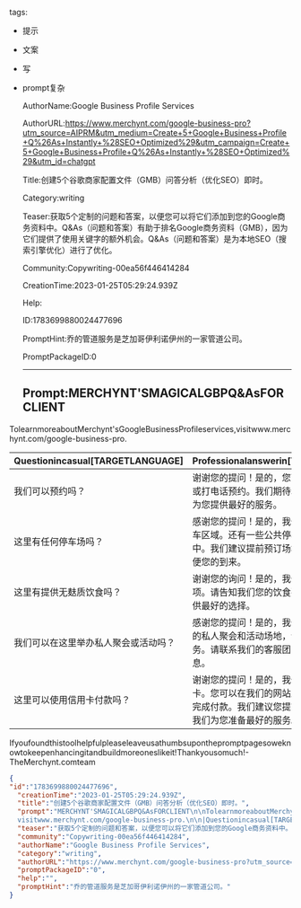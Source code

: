   tags: 
- 提示
- 文案
- 写
- prompt复杂

  AuthorName:Google Business Profile Services

  AuthorURL:https://www.merchynt.com/google-business-pro?utm_source=AIPRM&utm_medium=Create+5+Google+Business+Profile+Q%26As+Instantly+%28SEO+Optimized%29&utm_campaign=Create+5+Google+Business+Profile+Q%26As+Instantly+%28SEO+Optimized%29&utm_id=chatgpt

  Title:创建5个谷歌商家配置文件（GMB）问答分析（优化SEO）即时。

  Category:writing

  Teaser:获取5个定制的问题和答案，以便您可以将它们添加到您的Google商务资料中。Q&As（问题和答案）有助于排名Google商务资料（GMB），因为它们提供了使用关键字的额外机会。Q&As（问题和答案）是为本地SEO（搜索引擎优化）进行了优化。

  Community:Copywriting-00ea56f446414284

  CreationTime:2023-01-25T05:29:24.939Z

  Help:

  ID:1783699880024477696

  PromptHint:乔的管道服务是芝加哥伊利诺伊州的一家管道公司。

  PromptPackageID:0

  ---

  ## Prompt:MERCHYNT'SMAGICALGBPQ&AsFORCLIENT

TolearnmoreaboutMerchynt'sGoogleBusinessProfileservices,visitwww.merchynt.com/google-business-pro.

|Questionincasual[TARGETLANGUAGE]|Professionalanswerin[TARGETLANGUAGE]|
|--------|--------|
|我们可以预约吗？|谢谢您的提问！是的，您可以通过我们的网站或打电话预约。我们期待着您的到来，并确保为您提供最好的服务。|
|这里有任何停车场吗？|感谢您的提问！是的，我们附近有一些免费停车区域。还有一些公共停车场在附近，费用适中。我们建议提前预订场地或出租汽车，以方便您的到来。|
|这里有提供无麸质饮食吗？|谢谢您的询问！是的，我们有提供无麸质选项。请告知我们您的饮食要求，我们会为您提供最好的选择。|
|我们可以在这里举办私人聚会或活动吗？|感谢您的提问！是的，我们可以提供不同规模的私人聚会和活动场地，包括定制菜单和服务。请联系我们的客服团队以获取更多详细信息。|
|这里可以使用信用卡付款吗？|谢谢您的提问！是的，我们接受所有主要信用卡。您可以在我们的网站上预约并使用信用卡完成付款。我们建议您提前打电话预约，以便我们为您准备最好的服务。|

Ifyoufoundthistoolhelpfulpleaseleaveusathumbsuponthepromptpagesoweknowtokeepenhancingitandbuildmoreoneslikeit!Thankyousomuch!-TheMerchynt.comteam

  ```json
  {
  "id":"1783699880024477696",
    "creationTime":"2023-01-25T05:29:24.939Z",
    "title":"创建5个谷歌商家配置文件（GMB）问答分析（优化SEO）即时。",
    "prompt":"MERCHYNT'SMAGICALGBPQ&AsFORCLIENT\n\nTolearnmoreaboutMerchynt'sGoogleBusinessProfileservices,
    visitwww.merchynt.com/google-business-pro.\n\n|Questionincasual[TARGETLANGUAGE]|Professionalanswerin[TARGETLANGUAGE]|\n|--------|--------|\n|我们可以预约吗？|谢谢您的提问！是的，您可以通过我们的网站或打电话预约。我们期待着您的到来，并确保为您提供最好的服务。|\n|这里有任何停车场吗？|感谢您的提问！是的，我们附近有一些免费停车区域。还有一些公共停车场在附近，费用适中。我们建议提前预订场地或出租汽车，以方便您的到来。|\n|这里有提供无麸质饮食吗？|谢谢您的询问！是的，我们有提供无麸质选项。请告知我们您的饮食要求，我们会为您提供最好的选择。|\n|我们可以在这里举办私人聚会或活动吗？|感谢您的提问！是的，我们可以提供不同规模的私人聚会和活动场地，包括定制菜单和服务。请联系我们的客服团队以获取更多详细信息。|\n|这里可以使用信用卡付款吗？|谢谢您的提问！是的，我们接受所有主要信用卡。您可以在我们的网站上预约并使用信用卡完成付款。我们建议您提前打电话预约，以便我们为您准备最好的服务。|\n\nIfyoufoundthistoolhelpfulpleaseleaveusathumbsuponthepromptpagesoweknowtokeepenhancingitandbuildmoreoneslikeit!Thankyousomuch!-TheMerchynt.comteam",
    "teaser":"获取5个定制的问题和答案，以便您可以将它们添加到您的Google商务资料中。Q&As（问题和答案）有助于排名Google商务资料（GMB），因为它们提供了使用关键字的额外机会。Q&As（问题和答案）是为本地SEO（搜索引擎优化）进行了优化。",
    "community":"Copywriting-00ea56f446414284",
    "authorName":"Google Business Profile Services",
    "category":"writing",
    "authorURL":"https://www.merchynt.com/google-business-pro?utm_source=AIPRM&utm_medium=Create+5+Google+Business+Profile+Q%26As+Instantly+%28SEO+Optimized%29&utm_campaign=Create+5+Google+Business+Profile+Q%26As+Instantly+%28SEO+Optimized%29&utm_id=chatgpt",
    "promptPackageID":"0",
    "help":"",
    "promptHint":"乔的管道服务是芝加哥伊利诺伊州的一家管道公司。"
  }
  ```
